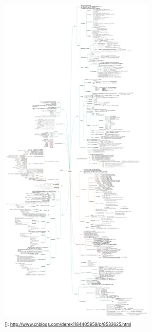 ![1299879-20180309141153089-50061137](assets/1299879-20180309141153089-50061137.png)



[]: http://www.cnblogs.com/derek1184405959/p/8533625.html

